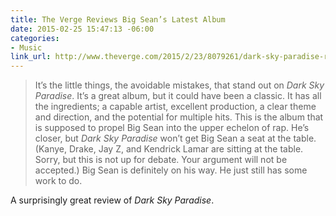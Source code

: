 ```yaml
---
title: The Verge Reviews Big Sean’s Latest Album
date: 2015-02-25 15:47:13 -06:00
categories:
- Music
link_url: http://www.theverge.com/2015/2/23/8079261/dark-sky-paradise-review
---
```


> It’s the little things, the avoidable mistakes, that stand out on *Dark Sky Paradise*. It’s a great album, but it could have been a classic. It has all the ingredients; a capable artist, excellent production, a clear theme and direction, and the potential for multiple hits. This is the album that is supposed to propel Big Sean into the upper echelon of rap. He’s closer, but *Dark Sky Paradise* won’t get Big Sean a seat at the table. (Kanye, Drake, Jay Z, and Kendrick Lamar are sitting at the table. Sorry, but this is not up for debate. Your argument will not be accepted.) Big Sean is definitely on his way. He just still has some work to do.

A surprisingly great review of *Dark Sky Paradise*.
